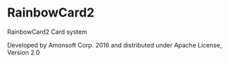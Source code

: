 # RainbowCard2
RainbowCard2 Card system

Developed by Amonsoft Corp. 2016 and distributed under Apache License, Version 2.0
